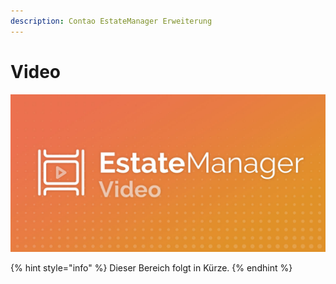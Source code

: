 ```yaml
---
description: Contao EstateManager Erweiterung
---
```


# Video

![](../../.gitbook/assets/produktbild_video_github.jpg)

{% hint style="info" %}
Dieser Bereich folgt in Kürze.
{% endhint %}

